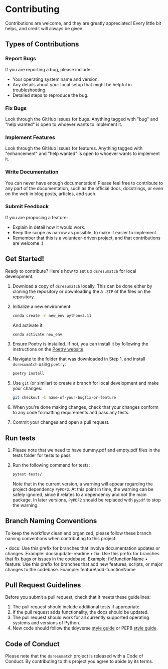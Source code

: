 # Contributing

Contributions are welcome, and they are greatly appreciated! Every little bit
helps, and credit will always be given.

## Types of Contributions

### Report Bugs

If you are reporting a bug, please include:

* Your operating system name and version.
* Any details about your local setup that might be helpful in troubleshooting.
* Detailed steps to reproduce the bug.

### Fix Bugs

Look through the GitHub issues for bugs. Anything tagged with "bug" and "help
wanted" is open to whoever wants to implement it.

### Implement Features

Look through the GitHub issues for features. Anything tagged with "enhancement"
and "help wanted" is open to whoever wants to implement it.

### Write Documentation

You can never have enough documentation! Please feel free to contribute to any
part of the documentation, such as the official docs, docstrings, or even
on the web in blog posts, articles, and such.

### Submit Feedback

If you are proposing a feature:

* Explain in detail how it would work.
* Keep the scope as narrow as possible, to make it easier to implement.
* Remember that this is a volunteer-driven project, and that contributions
  are welcome :)

## Get Started!

Ready to contribute? Here's how to set up `dsresumatch` for local development.

1. Download a copy of `dsresumatch` locally. This can be done either by cloning the repository or downloading the a `.ZIP` of the files on the repository.

2. Initialize a new environment:
    ```bash
    conda create -n new_env python=3.11
    ```

    And activate it:
    ```bash
    conda activate new_env
    ```

3. Ensure Poetry is installed. If not, you can install it by following the instructions on the [Poetry website](https://python-poetry.org/docs/)

4. Navigate to the folder that was downloaded in Step 1, and install `dsresumatch` using `poetry`:

    ```bash
    poetry install
    ```

5. Use `git` (or similar) to create a branch for local development and make your changes:

    ```bash
    git checkout -b name-of-your-bugfix-or-feature
    ```

6. When you're done making changes, check that your changes conform to any code formatting requirements and pass any tests.

7. Commit your changes and open a pull request.

## Run tests

1. Please note that we need to have dummy.pdf and empty.pdf files in the tests folder for tests to pass

2. Run the following command for tests: 

    ```bash
    pytest tests/
    ```

    Note that in the current version, a warning will appear regarding the project dependency `PyPDF2`. At this point in time, the warning can be safely ignored, since it relates to a dependency and not the main package. In later versions, `PyPDF2` should be replaced with `pypdf` to stop the warning. 

## Branch Naming Conventions

To keep the workflow clean and organized, please follow these branch naming conventions when contributing to this project:

 • docs\: Use this prefix for branches that involve documentation updates or changes.
        Example: docs\update-readme
 • fix\: Use this prefix for branches that fix bugs or issues in the codebase.
        Example: fix\functionName
 • feature\: Use this prefix for branches that add new features, scripts, or major changes to the codebase.
        Example: feature\add-functionName

## Pull Request Guidelines

Before you submit a pull request, check that it meets these guidelines:

1. The pull request should include additional tests if appropriate.
2. If the pull request adds functionality, the docs should be updated.
3. The pull request should work for all currently supported operating systems and versions of Python.
4. New code should follow the tidyverse [style guide](http://style.tidyverse.org) or PEP8 [style guide](https://www.python.org/dev/peps/pep-0008/).

## Code of Conduct

Please note that the `dsresumatch` project is released with a
Code of Conduct. By contributing to this project you agree to abide by its terms.
